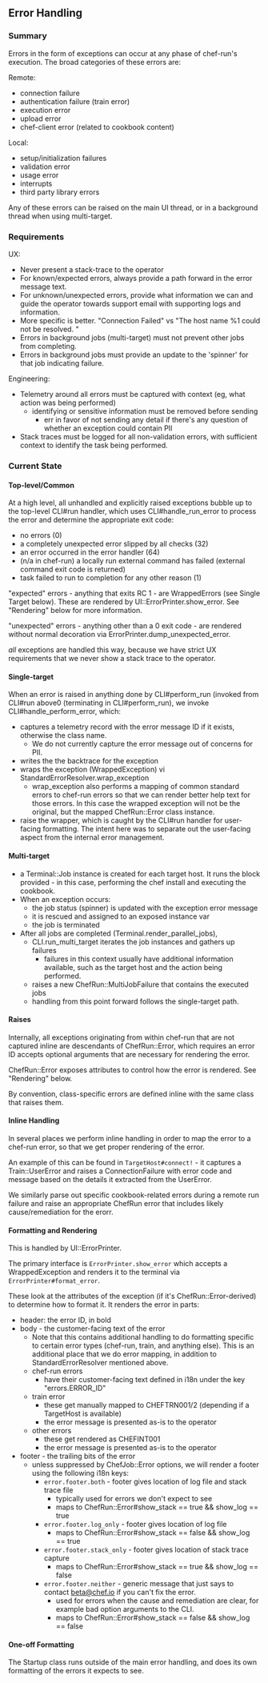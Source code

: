 ## Error Handling


### Summary

Errors in the form of exceptions can occur at any phase of chef-run's execution.
The broad categories of these errors are:

Remote:
* connection failure
* authentication failure (train error)
* execution error
* upload error
* chef-client error (related to cookbook content)

Local:
* setup/initialization failures
* validation error
* usage error
* interrupts
* third party library errors

Any of these errors can be raised on the main UI thread, or in a background thread when using multi-target.


### Requirements

UX:
* Never present a stack-trace to the operator
* For known/expected errors, always provide a path forward in the error message text.
* For unknown/unexpected errors, provide what information we can and guide the operator
  towards support email with supporting logs and information.
* More specific is better.  "Connection Failed" vs "The host name %1 could not be resolved. "
* Errors in background jobs (multi-target) must not prevent other jobs from completing.
* Errors in background jobs must provide an update to the 'spinner' for that job indicating failure.

Engineering:
* Telemetry around all errors must be captured with context (eg, what action was being performed)
  * identifying or sensitive information must be removed before sending
    * err in favor of not sending any detail if there's any question of whether an exception
      could contain PII
* Stack traces must be logged for all non-validation errors, with sufficient context to identify the task being
  performed.

### Current State

#### Top-level/Common
At a high level, all unhandled and explicitly raised exceptions bubble up to the
top-level CLI#run handler, which uses CLI#handle_run_error to process the error
and determine the appropriate exit code:
  - no errors (0)
  - a completely unexpected error slipped by all checks (32)
  - an error occurred in the error handler (64)
  - (n/a in chef-run) a locally run external command has failed (external command exit code is returned)
  - task failed to run to completion for any other reason (1)

"expected" errors - anything that exits RC 1 - are WrappedErrors (see Single Target below).
These are rendered by UI::ErrorPrinter.show_error. See "Rendering" below for more information.

"unexpected" errors - anything other than a 0 exit code - are rendered without normal decoration
via ErrorPrinter.dump_unexpected_error.

*all* exceptions are handled this way, because we have strict UX requirements that we never show a stack
trace to the operator.

#### Single-target
When an error is raised in anything done by CLI#perform_run (invoked from CLI#run above0  (terminating in CLI#perform_run), we invoke
CLI#handle_perform_error, which:
- captures a telemetry record with the error message ID if it exists, otherwise the class name.
  - We do not currently capture the error message out of concerns for PII.
- writes the the backtrace for the exception
- wraps the exception (WrappedException) vi StandardErrorResolver.wrap_exception
  - wrap_exception also performs a mapping of common standard errors to chef-run
    errors so that we can render better help text for those errors.
    In this case the wrapped exception will not be the original, but the mapped
    ChefRun::Error class instance.
- raise the wrapper, which is caught by the CLI#run handler for user-facing formatting. The intent
  here was to separate out the user-facing aspect from the internal error management.

#### Multi-target

* a Terminal::Job instance is created for each target host. It runs the block
  provided - in this case, performing the chef install and executing the cookbook.
* When an exception occurs:
  * the job status (spinner) is updated with the  exception error message
  * it is rescued and assigned to an exposed instance var
  * the job is terminated
* After all jobs are completed (Terminal.render_parallel_jobs),
  * CLI.run_multi_target iterates the job instances and gathers up failures
    * failures in this context usually have additional information available, such as
      the target host and the action being performed.
  * raises a new ChefRun::MultiJobFailure that contains the executed jobs
  * handling from this point forward follows the single-target path.

#### Raises
Internally, all exceptions originating from within chef-run that are not captured
inline are descendants of ChefRun::Error, which requires an error ID
accepts optional arguments that are necessary for rendering the error.

ChefRun::Error exposes attributes to control how the error is rendered. See "Rendering" below.

By convention, class-specific errors are defined inline with the same class that raises them.

#### Inline Handling
In several places we perform inline handling in order to map the error to a chef-run
error, so that we get proper rendering of the error.

An example of this can be found in `TargetHost#connect!` - it captures a Train::UserError and
raises a ConnectionFailure with error code and message based on the details it extracted from the
UserError.

We similarly parse out specific cookbook-related errors during a remote run failure and
raise an appropriate ChefRun error that includes likely cause/remediation for the erorr.

#### Formatting and Rendering
This is handled by UI::ErrorPrinter.

The primary interface is `ErrorPrinter.show_error` which accepts a WrappedException and renders it to the terminal
via `ErrorPrinter#format_error`.

These look at the attributes of the exception (if it's ChefRun::Error-derived) to determine how to format it.
It renders the error in parts:
- header: the error ID, in bold
- body - the customer-facing text of the error
  - Note that this contains additional handling to do formatting specific to
   certain error types (chef-run, train, and anything else).  This is an additional
   place that we do error mapping, in addition to StandardErrorResolver mentioned above.
  - chef-run errors
    - have their customer-facing text defined in i18n under the key "errors.ERROR_ID"
  - train error
    - these get manually mapped to CHEFTRN001/2 (depending if a TargetHost is available)
    - the error message is presented as-is to the operator
  - other errors
    - these get rendered as CHEFINT001
    - the error message is presented as-is to the operator
- footer - the trailing bits of the error
  - unless suppressed by ChefJob::Error options, we will render a footer using the
    following i18n keys:
    - `error.footer.both` - footer gives location of log file and stack trace file
      - typically used for errors we don't expect to see
      - maps to ChefRun::Error#show_stack == true && show_log == true
    - `error.footer.log_only` - footer gives location of log file
      - maps to ChefRun::Error#show_stack == false && show_log == true
    - `error.footer.stack_only` - footer gives location of stack trace capture
      - maps to ChefRun::Error#show_stack == true && show_log == false
    - `error.footer.neither` - generic message that just says to contact beta@chef.io if you can't fix the error.
      - used for errors when the cause and remediation are clear, for example
        bad option arguments to the CLI.
      - maps to ChefRun::Error#show_stack == false && show_log == false

#### One-off Formatting

The Startup class runs outside of the main error handling, and does its own formatting
of the errors it expects to see.


